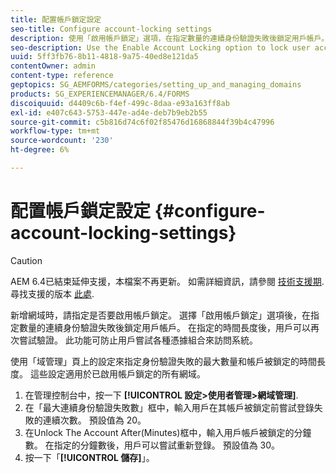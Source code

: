```yaml
---
title: 配置帳戶鎖定設定
seo-title: Configure account-locking settings
description: 使用「啟用帳戶鎖定」選項，在指定數量的連續身份驗證失敗後鎖定用戶帳戶。
seo-description: Use the Enable Account Locking option to lock user accounts after a specified number of consecutive authentication failures.
uuid: 5ff3fb76-8b11-4818-9a75-40ed8e121da5
contentOwner: admin
content-type: reference
geptopics: SG_AEMFORMS/categories/setting_up_and_managing_domains
products: SG_EXPERIENCEMANAGER/6.4/FORMS
discoiquuid: d4409c6b-f4ef-499c-8daa-e93a163ff8ab
exl-id: e407c643-5753-447e-ad4e-deb7b9eb2b55
source-git-commit: c5b816d74c6f02f85476d16868844f39b4c47996
workflow-type: tm+mt
source-wordcount: '230'
ht-degree: 6%

---
```


# 配置帳戶鎖定設定 {#configure-account-locking-settings}

>[!CAUTION]
>
>AEM 6.4已結束延伸支援，本檔案不再更新。 如需詳細資訊，請參閱 [技術支援期](https://helpx.adobe.com//tw/support/programs/eol-matrix.html). 尋找支援的版本 [此處](https://experienceleague.adobe.com/docs/).

新增網域時，請指定是否要啟用帳戶鎖定。 選擇「啟用帳戶鎖定」選項後，在指定數量的連續身份驗證失敗後鎖定用戶帳戶。 在指定的時間長度後，用戶可以再次嘗試驗證。 此功能可防止用戶嘗試各種憑據組合來訪問系統。

使用「域管理」頁上的設定來指定身份驗證失敗的最大數量和帳戶被鎖定的時間長度。 這些設定適用於已啟用帳戶鎖定的所有網域。

1. 在管理控制台中，按一下 **[!UICONTROL 設定>使用者管理>網域管理]**.
1. 在「最大連續身份驗證失敗數」框中，輸入用戶在其帳戶被鎖定前嘗試登錄失敗的連續次數。 預設值為 20。
1. 在Unlock The Account After(Minutes)框中，輸入用戶帳戶被鎖定的分鐘數。 在指定的分鐘數後，用戶可以嘗試重新登錄。 預設值為 30。
1. 按一下「**[!UICONTROL 儲存]**」。
